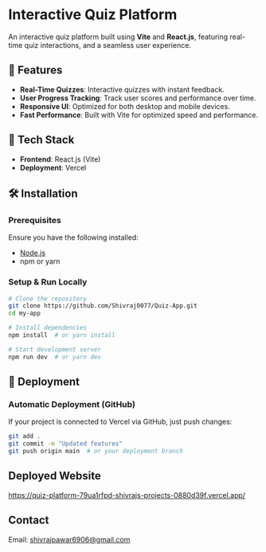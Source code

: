 # Interactive Quiz Platform

An interactive quiz platform built using **Vite** and **React.js**, featuring real-time quiz interactions, and a seamless user experience.

## 🚀 Features
- **Real-Time Quizzes**: Interactive quizzes with instant feedback.
- **User Progress Tracking**: Track user scores and performance over time.
- **Responsive UI**: Optimized for both desktop and mobile devices.
- **Fast Performance**: Built with Vite for optimized speed and performance.

## 📂 Tech Stack
- **Frontend**: React.js (Vite)
- **Deployment**: Vercel

## 🛠 Installation
### Prerequisites
Ensure you have the following installed:
- [Node.js](https://nodejs.org/)
- npm or yarn

### Setup & Run Locally
```sh
# Clone the repository
git clone https://github.com/Shivraj0077/Quiz-App.git
cd my-app

# Install dependencies
npm install  # or yarn install

# Start development server
npm run dev  # or yarn dev
```

## 🚀 Deployment
### **Automatic Deployment (GitHub)**
If your project is connected to Vercel via GitHub, just push changes:
```sh
git add .
git commit -m "Updated features"
git push origin main  # or your deployment branch
```

## Deployed Website

https://quiz-platform-79ua1rfpd-shivrajs-projects-0880d39f.vercel.app/

## Contact
Email: shivrajpawar6906@gmail.com

